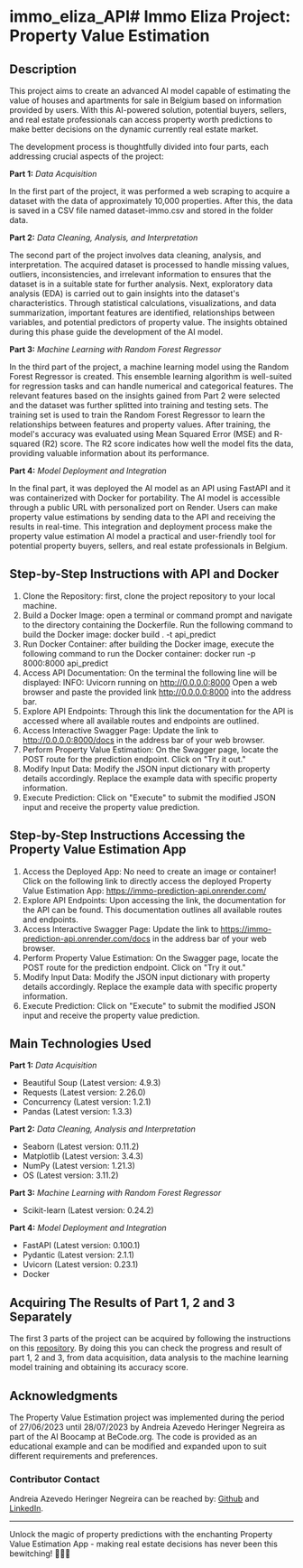 # immo_eliza_API# Immo Eliza Project: Property Value Estimation

## Description

This project aims to create an advanced AI model capable of estimating the value of houses and apartments for sale in Belgium based on information provided by users. With this AI-powered solution, potential buyers, sellers, and real estate professionals can access property worth predictions to make better decisions on the dynamic currently real estate market.

The development process is thoughtfully divided into four parts, each addressing crucial aspects of the project:

**Part 1:** *Data Acquisition*

In the first part of the project, it was performed a web scraping to acquire a dataset with the data of approximately 10,000 properties. After this, the data is saved in a CSV file named dataset-immo.csv and stored in the folder data.

**Part 2:** *Data Cleaning, Analysis, and Interpretation*

The second part of the project involves data cleaning, analysis, and interpretation. The acquired dataset is processed to handle missing values, outliers, inconsistencies, and irrelevant information to ensures that the dataset is in a suitable state for further analysis. Next, exploratory data analysis (EDA) is carried out to gain insights into the dataset's characteristics. Through statistical calculations, visualizations, and data summarization, important features are identified, relationships between variables, and potential predictors of property value. The insights obtained during this phase guide the development of the AI model.

**Part 3:** *Machine Learning with Random Forest Regressor*

In the third part of the project, a machine learning model using the Random Forest Regressor is created. This ensemble learning algorithm is well-suited for regression tasks and can handle numerical and categorical features. The relevant features based on the insights gained from Part 2 were selected and the dataset was further splitted into training and testing sets. The training set is used to train the Random Forest Regressor to learn the relationships between features and property values. After training, the model's accuracy was evaluated using Mean Squared Error (MSE) and R-squared (R2) score. The R2 score indicates how well the model fits the data, providing valuable information about its performance.

**Part 4:** *Model Deployment and Integration*

In the final part, it was deployed the AI model as an API using FastAPI and it was containerized with Docker for portability. The AI model is accessible through a public URL with personalized port on Render. Users can make property value estimations by sending data to the API and receiving the results in real-time. This integration and deployment process make the property value estimation AI model a practical and user-friendly tool for potential property buyers, sellers, and real estate professionals in Belgium.

## Step-by-Step Instructions with API and Docker

1. Clone the Repository: first, clone the project repository to your local machine.
2. Build a Docker Image: open a terminal or command prompt and navigate to the directory containing the Dockerfile. Run the following command to build the Docker image: docker build . -t api_predict
3. Run Docker Container: after building the Docker image, execute the following command to run the Docker container: docker run -p 8000:8000 api_predict
4. Access API Documentation: On the terminal the following line will be displayed: INFO: Uvicorn running on http://0.0.0.0:8000
Open a web browser and paste the provided link http://0.0.0.0:8000 into the address bar.
5. Explore API Endpoints: Through this link the documentation for the API is accessed where all available routes and endpoints are outlined.
6. Access Interactive Swagger Page: Update the link to http://0.0.0.0:8000/docs in the address bar of your web browser.
7. Perform Property Value Estimation: On the Swagger page, locate the POST route for the prediction endpoint. Click on "Try it out."
8. Modify Input Data: Modify the JSON input dictionary with property details accordingly. Replace the example data with specific property information.
9. Execute Prediction: Click on "Execute" to submit the modified JSON input and receive the property value prediction.

## Step-by-Step Instructions Accessing the Property Value Estimation App

1. Access the Deployed App: No need to create an image or container! Click on the following link to directly access the deployed Property Value Estimation App: https://immo-prediction-api.onrender.com/
2. Explore API Endpoints: Upon accessing the link, the documentation for the API can be found. This documentation outlines all available routes and endpoints.
3. Access Interactive Swagger Page: Update the link to https://immo-prediction-api.onrender.com/docs in the address bar of your web browser.
4. Perform Property Value Estimation: On the Swagger page, locate the POST route for the prediction endpoint. Click on "Try it out."
5. Modify Input Data: Modify the JSON input dictionary with property details accordingly. Replace the example data with specific property information.
6. Execute Prediction: Click on "Execute" to submit the modified JSON input and receive the property value prediction.

## Main Technologies Used

**Part 1:** *Data Acquisition*

* Beautiful Soup (Latest version: 4.9.3)
* Requests (Latest version: 2.26.0)
* Concurrency (Latest version: 1.2.1)
* Pandas (Latest version: 1.3.3)

**Part 2:** *Data Cleaning, Analysis and Interpretation*

* Seaborn (Latest version: 0.11.2)
* Matplotlib (Latest version: 3.4.3)
* NumPy (Latest version: 1.21.3)
* OS (Latest version: 3.11.2)

**Part 3:** *Machine Learning with Random Forest Regressor*

* Scikit-learn (Latest version: 0.24.2)

**Part 4:** *Model Deployment and Integration*

* FastAPI (Latest version: 0.100.1)
* Pydantic (Latest version: 2.1.1)
* Uvicorn (Latest version: 0.23.1)
* Docker

## Acquiring The Results of Part 1, 2 and 3 Separately

The first 3 parts of the project can be acquired by following the instructions on this [repository](https://github.com/andreia-negreira/immo-eliza-ai-project). By doing this you can check the progress and result of part 1, 2 and 3, from data acquisition, data analysis to the machine learning model training and obtaining its accuracy score.

## Acknowledgments

The Property Value Estimation project was implemented during the period of 27/06/2023 until 28/07/2023 by Andreia Azevedo Heringer Negreira as part of the AI Boocamp at BeCode.org. The code is provided as an educational example and can be modified and expanded upon to suit different requirements and preferences.

### Contributor Contact

Andreia Azevedo Heringer Negreira can be reached by: [Github](https://github.com/andreia-negreira) and [LinkedIn](https://www.linkedin.com/in/andreia-heringer-negreira-0b6a2a13a/).

---

Unlock the magic of property predictions with the enchanting Property Value Estimation App - making real estate decisions has never been this bewitching! :european_castle::crystal_ball::sparkles:
